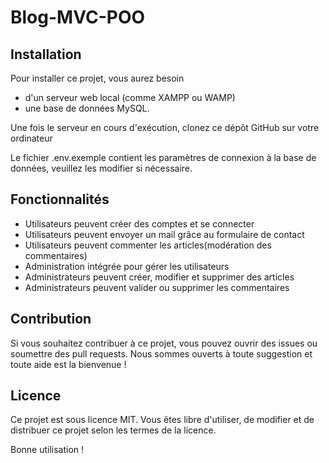# Blog-MVC-POO

## Installation
Pour installer ce projet, vous aurez besoin
- d'un serveur web local (comme XAMPP ou WAMP)
- une base de données MySQL. 

Une fois le serveur en cours d'exécution, clonez ce dépôt GitHub sur votre ordinateur 

Le fichier .env.exemple contient les paramètres de connexion à la base de données, veuillez les modifier si nécessaire.

## Fonctionnalités
- Utilisateurs peuvent créer des comptes et se connecter
- Utilisateurs peuvent envoyer un mail grâce au formulaire de contact
- Utilisateurs peuvent commenter les articles(modération des commentaires)
- Administration intégrée pour gérer les utilisateurs
- Administrateurs peuvent créer, modifier et supprimer des articles
- Administrateurs peuvent valider ou supprimer les commentaires

## Contribution
Si vous souhaitez contribuer à ce projet, vous pouvez ouvrir des issues ou soumettre des pull requests. Nous sommes ouverts à toute suggestion et toute aide est la bienvenue !

## Licence
Ce projet est sous licence MIT. Vous êtes libre d'utiliser, de modifier et de distribuer ce projet selon les termes de la licence.

Bonne utilisation !
